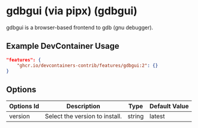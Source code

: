 
# gdbgui (via pipx) (gdbgui)

gdbgui is a browser-based frontend to gdb (gnu debugger).

## Example DevContainer Usage

```json
"features": {
    "ghcr.io/devcontainers-contrib/features/gdbgui:2": {}
}
```

## Options

| Options Id | Description | Type | Default Value |
|-----|-----|-----|-----|
| version | Select the version to install. | string | latest |


